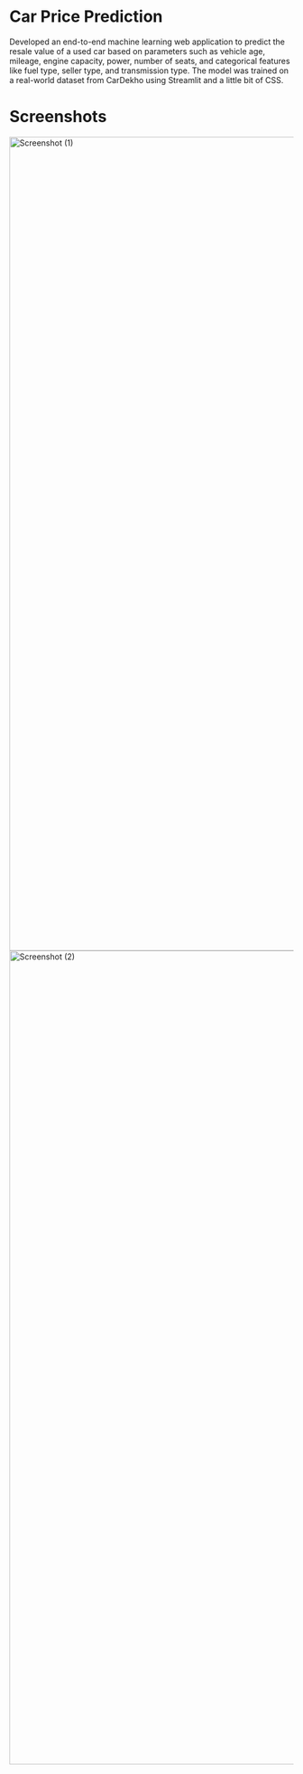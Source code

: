 # Car Price Prediction
Developed an end-to-end machine learning web application to predict the resale value of a used car based on parameters such as vehicle age, mileage, engine capacity, power, number of seats, and categorical features like fuel type, seller type, and transmission type.  The model was trained on a real-world dataset from CarDekho using Streamlit and a little bit of CSS. 

# Screenshots
<img width="2560" height="1440" alt="Screenshot (1)" src="https://github.com/user-attachments/assets/da135f15-e236-469e-8f88-ea1a47ddedad" />
<img width="2560" height="1440" alt="Screenshot (2)" src="https://github.com/user-attachments/assets/30467fe2-0d6a-4635-ba34-98e8c72da35e" />


